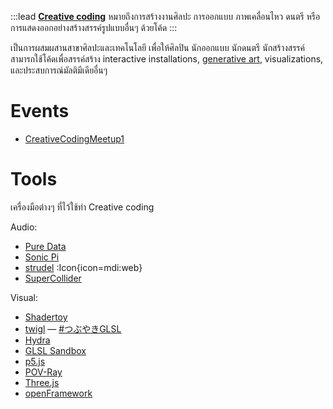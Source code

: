 :::lead
**[Creative coding](https://en.wikipedia.org/wiki/Creative_coding)** หมายถึงการสร้างงานศิลปะ การออกแบบ ภาพเคลื่อนไหว ดนตรี หรือการแสดงออกอย่างสร้างสรรค์รูปแบบอื่นๆ ด้วยโค้ด
:::

เป็นการผสมผสานสาขาศิลปะและเทคโนโลยี เพื่อให้ศิลปิน นักออกแบบ นักดนตรี นักสร้างสรรค์ สามารถใช้โค้ดเพื่อสรรค์สร้าง interactive installations, [generative art](https://www.faa.chula.ac.th/SelfLearningFaamai/detailform/182), visualizations, และประสบการณ์มัลติมีเดียอื่นๆ

# Events

- [CreativeCodingMeetup1](/wiki/CreativeCodingMeetup1)

# Tools

เครื่องมือต่างๆ ที่ไว้ใช้ทำ Creative coding

Audio:

- [Pure Data](https://puredata.info/)
- [Sonic Pi](https://sonic-pi.net/)
- [strudel](https://strudel.tidalcycles.org/) :Icon{icon=mdi:web}
- [SuperCollider](https://supercollider.github.io/)

Visual:

- [Shadertoy](https://www.shadertoy.com/)
- [twigl](https://twigl.app/) — [#つぶやきGLSL](https://twitter.com/hashtag/%E3%81%A4%E3%81%B6%E3%82%84%E3%81%8DGLSL?src=hashtag_click)
- [Hydra](https://hydra.ojack.xyz/)
- [GLSL Sandbox](https://glslsandbox.com/)
- [p5.js](https://p5js.org/)
- [POV-Ray](http://www.povray.org/)
- [Three.js](https://threejs.org/)
- [openFramework](https://openframeworks.cc/)
